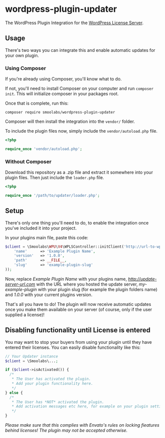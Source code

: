 # wordpress-plugin-updater
The WordPress Plugin Integration for the [WordPress License Server](https://github.com/capevace/wpls).

## Usage
There's two ways you can integrate this and enable automatic updates for your own plugin.

### Using Composer
If you're already using Composer, you'll know what to do.

If not, you'll need to install Composer on your computer and run `composer init`. This will initialize composer in your packages root.

Once that is complete, run this:
```shell
composer require smoolabs/wordpress-plugin-updater
```
Composer will then install the integration into the ```vendor/``` folder.

To include the plugin files now, simply include the ```vendor/autoload.php``` file.
```php
<?php

require_once 'vendor/autoload.php';
```

### Without Composer
Download this repository as a .zip file and extract it somewhere into your plugin files.
Then just include the ```loader.php``` file.
```php
<?php

require_once '/path/to/updater/loader.php';
```

## Setup
There's only one thing you'll need to do, to enable the integration once you've included it into your project.

In your plugins main file, paste this code:
```php
$client = \Smoolabs\WPU\V4\WPLSController::initClient('http://url-to-wpls.com', array(
    'name'      => 'Example Plugin Name',
    'version'   => '1.0.0',
    'path'      => __FILE__,
    'slug'      => 'example-plugin-slug'
));
```
Now, replace *Example Plugin Name* with your plugins name, *http://update-server-url.com* with the URL where you hosted the update server, *my-example-plugin* with your plugin slug (for example the plugin folders name) and *1.0.0* with your current plugins version.

That's all you have to do! The plugin will now receive automatic updates once you make them available on your server (of course, only if the user supplied a license)!

## Disabling functionality until License is entered
You may want to stop your buyers from using your plugin until they have entered their licenses. You can easily disable functionality like this:
```php
// Your Updater instance
$client = \Smoolabs\...;

if ($client->isActivated()) {
  /* 
   * The User has activated the plugin.
   * Add your plugin functionality here.
   */
} else {
  /* 
   * The User has *NOT* activated the plugin.
   * Add activation messages etc here, for example on your plugin settings page.
   */
}
```

*Please make sure that this complies with Envato's rules on locking fieatures behind licenses! The plugin may not be accepted otherwise.*
